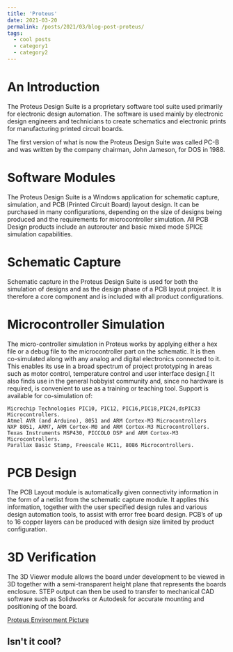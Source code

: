 ```yaml
---
title: 'Proteus'
date: 2021-03-20
permalink: /posts/2021/03/blog-post-proteus/
tags:
  - cool posts
  - category1
  - category2
---
```


An Introduction
======
The Proteus Design Suite is a proprietary software tool suite used primarily for electronic design automation. The software is used mainly by electronic design engineers and technicians to create schematics and electronic prints for manufacturing printed circuit boards.

The first version of what is now the Proteus Design Suite was called PC-B and was written by the company chairman, John Jameson, for DOS in 1988. 

Software Modules
======
The Proteus Design Suite is a Windows application for schematic capture, simulation, and PCB (Printed Circuit Board) layout design. It can be purchased in many configurations, depending on the size of designs being produced and the requirements for microcontroller simulation. All PCB Design products include an autorouter and basic mixed mode SPICE simulation capabilities.

Schematic Capture
======
Schematic capture in the Proteus Design Suite is used for both the simulation of designs and as the design phase of a PCB layout project. It is therefore a core component and is included with all product configurations.

Microcontroller Simulation
======
The micro-controller simulation in Proteus works by applying either a hex file or a debug file to the microcontroller part on the schematic. It is then co-simulated along with any analog and digital electronics connected to it. This enables its use in a broad spectrum of project prototyping in areas such as motor control, temperature control and user interface design.[ It also finds use in the general hobbyist community and, since no hardware is required, is convenient to use as a training or teaching tool. Support is available for co-simulation of:

    Microchip Technologies PIC10, PIC12, PIC16,PIC18,PIC24,dsPIC33 Microcontrollers.
    Atmel AVR (and Arduino), 8051 and ARM Cortex-M3 Microcontrollers
    NXP 8051, ARM7, ARM Cortex-M0 and ARM Cortex-M3 Microcontrollers.
    Texas Instruments MSP430, PICCOLO DSP and ARM Cortex-M3 Microcontrollers.
    Parallax Basic Stamp, Freescale HC11, 8086 Microcontrollers.

PCB Design
======
The PCB Layout module is automatically given connectivity information in the form of a netlist from the schematic capture module. It applies this information, together with the user specified design rules and various design automation tools, to assist with error free board design. PCB’s of up to 16 copper layers can be produced with design size limited by product configuration.

3D Verification
======
The 3D Viewer module allows the board under development to be viewed in 3D together with a semi-transparent height plane that represents the boards enclosure. STEP output can then be used to transfer to mechanical CAD software such as Solidworks or Autodesk for accurate mounting and positioning of the board. 

<a href="https://bakhshiali.com/wp-content/uploads/2018/12/Proteus-1024x546.png">Proteus Environment Picture</a>

Isn't it cool?
------
